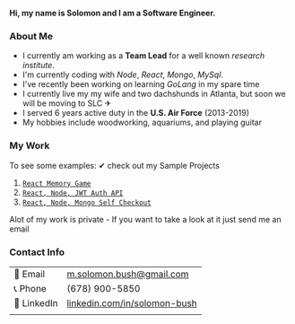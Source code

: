 **Hi, my name is Solomon and I am a Software Engineer.**

### About Me
- I currently am working as a **Team Lead** for a well known *research institute*.
- I'm currently coding with *Node*, *React*, *Mongo*, *MySql*.
- I've recently been working on learning *GoLang* in my spare time
- I currently live my my wife and two dachshunds in Atlanta, but soon we will be moving to SLC ✈
- I served 6 years active duty in the **U.S. Air Force** (2013-2019)
- My hobbies include woodworking, aquariums, and playing guitar

### My Work
To see some examples: ✔ check out my Sample Projects 
1. [``React Memory Game``](https://github.com/solomon-bush/react-memory-game)
2. [``React, Node, JWT Auth API``](https://github.com/solomon-bush/react-node-jwt-auth)
3. [``React, Node, Mongo Self Checkout``](https://github.com/solomon-bush/react-node-mongo-kiosk)

Alot of my work is private - If you want to take a look at it just send me an email

### Contact Info
|  |  |
|----| ----|
| 📧 Email | m.solomon.bush@gmail.com |
| 📞 Phone | (678) 900-5850           |
| 📰 LinkedIn | [linkedin.com/in/solomon-bush](https://linkedin.com/in/solomon-bush) |
| | |


<!--
**solomon-bush/solomon-bush** is a ✨ _special_ ✨ repository because its `README.md` (this file) appears on your GitHub profile.

Here are some ideas to get you started:

- 🔭 I’m currently working on ...
- 🌱 I’m currently learning ...
- 👯 I’m looking to collaborate on ...
- 🤔 I’m looking for help with ...
- 💬 Ask me about ...
- 📫 How to reach me: ...
- 😄 Pronouns: ...
- ⚡ Fun fact: ...
-->



